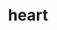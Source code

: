 ---
title: heart
release_version: v1.2
hra_release_version:
  - v1.0
  - v1.1
  - v1.2
model_type: asct-b
description: '[Anatomical Structures, Cell Types, plus Biomarkers (ASCT+B) tables](https://hubmapconsortium.github.io/ccf/pages/ccf-anatomical-structures.html) aim to capture the nested *part_of* structure of anatomical human body parts, the typology of cells, and biomarkers used to identify cell types. The tables are authored and reviewed by an international team of experts.'
creators:
  - 0000-0003-0118-0413
  - 0000-0002-7112-7389
  - 0000-0003-0834-8274
project_leads:
  - 0000-0002-3321-6137
reviewers:
  - 0000-0002-4121-1766
  - 0000-0003-3092-5090
  - 0000-0001-7655-4833
creation_date: 2021-12-01T00:00:00
license: CC BY 4.0
publisher:  HuBMAP 
funder:  National Institutes of Health 
award_number:  OT2OD026671 
hubmap_id:  HBM876.HSSQ.977 
datatable: ASCT-B_VH_Heart.csv
doi: https://doi.org/10.48539/HBM876.HSSQ.977
---